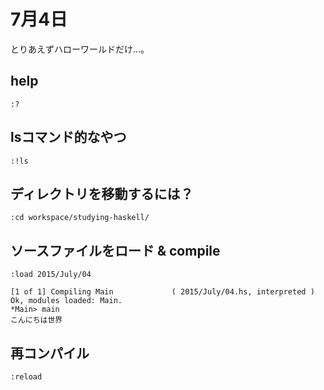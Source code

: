 # 7月4日

とりあえずハローワールドだけ…。

## help

`:?`

## lsコマンド的なやつ

`:!ls`

## ディレクトリを移動するには？

`:cd workspace/studying-haskell/`

## ソースファイルをロード & compile

`:load 2015/July/04`

```
[1 of 1] Compiling Main             ( 2015/July/04.hs, interpreted )
Ok, modules loaded: Main.
*Main> main
こんにちは世界
```

## 再コンパイル

`:reload`
